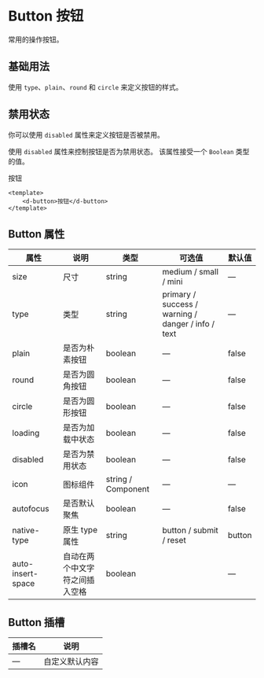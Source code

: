 # Button 按钮
常用的操作按钮。

## 基础用法
使用 `type`、`plain`、`round` 和 `circle` 来定义按钮的样式。

## 禁用状态
你可以使用 `disabled` 属性来定义按钮是否被禁用。

使用 `disabled` 属性来控制按钮是否为禁用状态。 该属性接受一个 `Boolean` 类型的值。

<d-button>按钮</d-button>
```vue
<template>
	<d-button>按钮</d-button>
</template>
```

## Button 属性
|  属性   | 说明  | 类型  | 可选值  | 默认值  |
|  ----  | ----  | ----  | ----  | ----  |
| size  | 尺寸 | string | medium / small / mini | — |
| type  | 类型 | string | primary / success / warning / danger / info / text | — |
| plain  | 是否为朴素按钮 | boolean | — | false |
| round  | 是否为圆角按钮 | boolean | — | false |
| circle  | 是否为圆形按钮 | boolean | — | false |
| loading  | 是否为加载中状态 | boolean | — | false |
| disabled  | 是否为禁用状态 | boolean | — | false |
| icon  | 图标组件 | string / Component | — | — |
| autofocus  | 是否默认聚焦 | boolean | — | false |
| native-type  | 原生 type 属性 | string | button / submit / reset | button |
| auto-insert-space  | 自动在两个中文字符之间插入空格 | boolean | | — |

## Button 插槽
|  插槽名   | 说明  |
|  ----  | ----  |
| —  | 自定义默认内容 |
